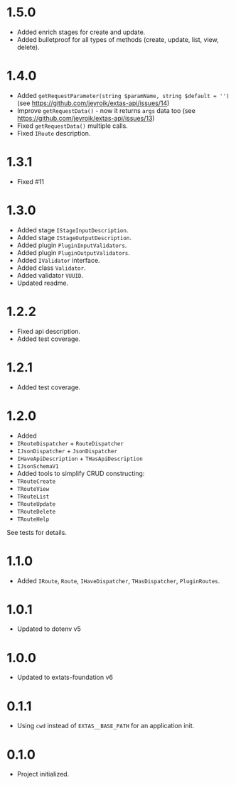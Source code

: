 # 1.5.0

- Added enrich stages for create and update.
- Added bulletproof for all types of methods (create, update, list, view, delete).

# 1.4.0

- Added `getRequestParameter(string $paramName, string $default = '')` (see https://github.com/jeyroik/extas-api/issues/14)
- Improve `getRequestData()` - now it returns `args` data too (see https://github.com/jeyroik/extas-api/issues/13)
- Fixed `getRequestData()` multiple calls.
- Fixed `IRoute` description.
  
# 1.3.1

- Fixed #11

# 1.3.0

- Added stage `IStageInputDescription`.
- Added stage `IStageOutputDescription`.
- Added plugin `PluginInputValidators`.
- Added plugin `PluginOutputValidators`.
- Added `IValidator` interface.
- Added class `Validator`.
- Added validator `VUUID`.
- Updated readme.

# 1.2.2

- Fixed api description.
- Added test coverage.

# 1.2.1

- Added test coverage.

# 1.2.0

- Added 
 - `IRouteDispatcher` + `RouteDispatcher`
 - `IJsonDispatcher` + `JsonDispatcher`
 - `IHaveApiDescription` + `THasApiDescription`
 - `IJsonSchemaV1`
- Added tools to simplify CRUD constructing:
 - `TRouteCreate`
 - `TRouteView`
 - `TRouteList`
 - `TRouteUpdate`
 - `TRouteDelete`
 - `TRouteHelp`

See tests for details.

# 1.1.0

- Added `IRoute`, `Route`, `IHaveDispatcher`, `THasDispatcher`, `PluginRoutes`.

# 1.0.1

- Updated to dotenv v5

# 1.0.0

- Updated to extats-foundation v6

# 0.1.1

- Using `cwd` instead of `EXTAS__BASE_PATH` for an application init.

# 0.1.0

- Project initialized.